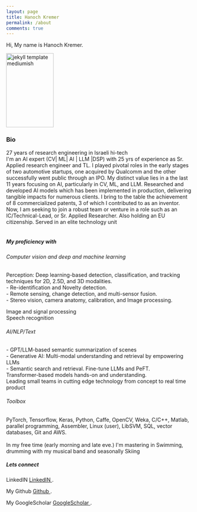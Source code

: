 ```yaml
---
layout: page
title: Hanoch Kremer
permalink: /about
comments: true
---
```


<div class="row justify-content-between">
<div class="col-md-8 pr-5">

<p>Hi, My name is Hanoch Kremer.</p>

<p class="mb-5"><img class="featured-image img-fluid" src="{{site.baseurl}}/assets/images/portrait.JPG" alt="jekyll template mediumish" height="200" width="128"/></p>
<h3>Bio</h3>

<p>27 years of research engineering in Israeli hi-tech<br>
I'm an AI expert (CV| ML| AI | LLM |DSP) with 25 yrs of experience as Sr. Applied research engineer and TL.
I played pivotal roles in the early stages of two automotive startups, one acquired by Qualcomm and the other successfully went public through an IPO.
My distinct value lies in a the last 11 years focusing on AI, particularly in CV, ML, and LLM. Researched and developed AI models which has been implemented in production, delivering tangible impacts for numerous clients. I bring to the table the achievement of 8 commercialized patents, 3 of which I contributed to as an inventor.
Now, I am seeking to join a robust team or venture in a role such as an IC/Technical-Lead, or Sr. Applied Researcher. Also holding an EU citizenship.
Served in an elite technology unit<br>
<br>
<h5>My proficiency with</h5>
<h6>Computer vision and deep and machine learning</h6>
Perception: Deep learning-based detection, classification, and tracking techniques for 2D, 2.5D, and 3D modalities.<br>
- Re-identification and Novelty detection.<br>
- Remote sensing, change detection, and multi-sensor fusion.<br>
- Stereo vision, camera anatomy, calibration, and Image processing.<br>

Image and signal processing<br>
Speech recognition<br>
<h6>AI/NLP/Text</h6>
- GPT/LLM-based semantic summarization of scenes<br>
- Generative AI: Multi-modal understanding and retrieval by empowering LLMs<br>
- Semantic search and retrieval. Fine-tune LLMs and PeFT.<br>
Transformer-based models hands-on and understanding.<br>
Leading small teams in cutting edge technology from concept to real time product <br>
<h6>Toolbox</h6>
PyTorch, Tensorflow, Keras, Python, Caffe, OpenCV, Weka, C/C++, Matlab, <wbr> parallel programming, Assembler, Linux (user), LibSVM, SQL, vector databases, Git and AWS.<br>
<br>
In my free time (early morning and late eve.) I'm mastering in Swimming, drumming with my musical band and seasonally Skiing<br>
</p>
<!--p>Please, read the docs <a href="https://github.com/hanochk/">here</a>.</p-->

<!--h4>Questions or bug reports?</h4-->

<!--p>Head over to our <a href="https://github.com/hanochk">Github repository</a>!</p-->

</div>

<div class="col-md-4">

<div class="sticky-top sticky-top-80">
<h5>Lets connect</h5>

<p>LinkedIN <a target="_blank" href="https://www.linkedin.com/in/hanoch-kremer-779803/">LinkedIN <i class="fab fa-linkedin"></i></a>.</p>
<p>My Github <a target="_blank" href="https://github.com/hanochk">Github <i class="fab fa-github"></i></a>.</p>
<p>My GoogleScholar <a target="_blank" href="https://scholar.google.com/citations?user=GEjajf4AAAAJ&hl=enk">GoogleScholar <i class="fab fa-GoogleScholar"></i></a>.</p>


<!--<a target="_blank" href="" class="btn btn-danger">LinkedIn</a> <a target="_blank" href="www.linkedin.com/in/hanoch-kremer-779803/" class="btn btn-warning">Documentation</a>-->

</div>
</div>
</div>
